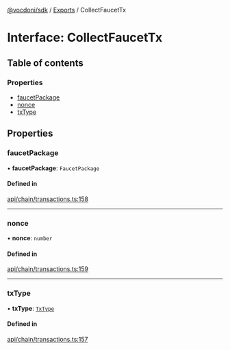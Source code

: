 [@vocdoni/sdk](/sdk) / [Exports](../modules.md) / CollectFaucetTx

# Interface: CollectFaucetTx

## Table of contents

### Properties

- [faucetPackage](CollectFaucetTx.md#faucetpackage)
- [nonce](CollectFaucetTx.md#nonce)
- [txType](CollectFaucetTx.md#txtype)

## Properties

### faucetPackage

• **faucetPackage**: `FaucetPackage`

#### Defined in

[api/chain/transactions.ts:158](https://github.com/vocdoni/vocdoni-sdk/blob/2c8c18a/src/api/chain/transactions.ts#L158)

___

### nonce

• **nonce**: `number`

#### Defined in

[api/chain/transactions.ts:159](https://github.com/vocdoni/vocdoni-sdk/blob/2c8c18a/src/api/chain/transactions.ts#L159)

___

### txType

• **txType**: [`TxType`](../enums/TxType.md)

#### Defined in

[api/chain/transactions.ts:157](https://github.com/vocdoni/vocdoni-sdk/blob/2c8c18a/src/api/chain/transactions.ts#L157)
